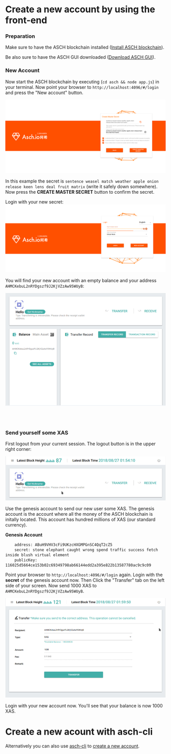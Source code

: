 # Create a new account by using the front-end


### Preparation
Make sure to have the ASCH blockchain installed ([Install ASCH blockchain](https://medium.com/aschplatform/develop-blockchain-apps-with-sidechain-technology-part-1-c5aa91c4602f)).  

Be also sure to have the ASCH GUI downloaded ([Download ASCH GUI](https://github.com/AschPlatform/asch-docs/blob/master/install/en.md#56-configure-frontend)).


### New Account
Now start the ASCH blockchain by executing (`cd asch && node app.js`) in your terminal. Now point your browser to `http://localhost:4096/#/login` and press the "New account" button.

![Step 1/2 Create Master Secret](./images/nextstep.png)

In this example the secret is `sentence weasel match weather apple onion release keen lens deal fruit matrix` (write it safely down somewhere). Now press the __CREATE MASTER SECRET__ button to confirm the secret.


Login with your new secret:  
![Login](./images/login.png)

You will find your new account with an empty balance and your address `AHMCKebuL2nRYDgszf9J2KjVZzAw95WUyB`:

![Empty balance](./images/emptybalance.png)


<br/><br/>

### Send yourself some XAS

First logout from your current session. The logout button is in the upper right corner:  

![Logout](./images/logout.png)

Use the genesis account to send our new user some XAS. The genesis account is the account where all the money of the ASCH blockchain is initally located. This account has hundred millions of XAS (our standard currency).


**Genesis Account**
```
    address: ABuH9VHV3cFi9UKzcHXGMPGnSC4QqT2cZ5
    secret: stone elephant caught wrong spend traffic success fetch inside blush virtual element
    publicKey: 116025d5664ce153b02c69349798ab66144edd2a395e822b13587780ac9c9c09
```

Point your browser to `http://localhost:4096/#/login` again. Login with the __secret__ of the genesis account now. Then Click the "Transfer" tab on the left side of your screen. Now send 1000 XAS to `AHMCKebuL2nRYDgszf9J2KjVZzAw95WUyB`.

![Pay](./images/pay.png)

Login with your new account now. You'll see that your balance is now 1000 XAS.  

# Create a new acount with asch-cli
Alternatively you can also use [asch-cli](https://github.com/AschPlatform/asch-cli) to [create a new account](https://github.com/AschPlatform/asch-docs/blob/master/dapp/hello_world/en.md#6-prepare-account-for-dapp-registration).

